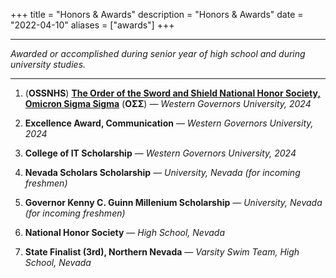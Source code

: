 +++
title = "Honors & Awards"
description = "Honors & Awards"
date = "2022-04-10"
aliases = ["awards"]
+++

---

*Awarded or accomplished during senior year of high school and during university studies.*

---

1. (**OSSNHS**) [**The Order of the Sword and Shield National Honor Society, Omicron Sigma Sigma**](https://www.securityhonorsociety.org/) (**ΟΣΣ**) — *Western Governors University, 2024*

2. **Excellence Award, Communication** — *Western Governors University, 2024*

3. **College of IT Scholarship** — *Western Governors University, 2024*

4. **Nevada Scholars Scholarship** — *University, Nevada (for incoming freshmen)*

5. **Governor Kenny C. Guinn Millenium Scholarship** — *University, Nevada (for incoming freshmen)*

6. **National Honor Society** — *High School, Nevada*

7. **State Finalist (3rd), Northern Nevada** — *Varsity Swim Team, High School, Nevada*
